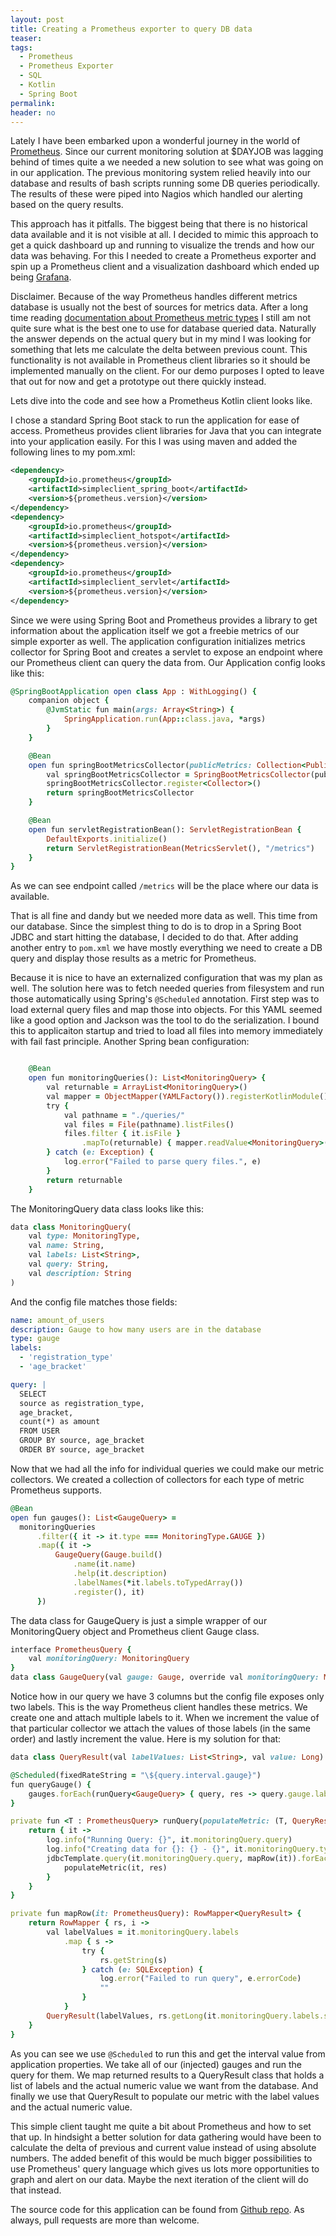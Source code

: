 ```yaml
---
layout: post
title: Creating a Prometheus exporter to query DB data
teaser:
tags:
  - Prometheus
  - Prometheus Exporter
  - SQL
  - Kotlin
  - Spring Boot
permalink:
header: no
---
```


Lately I have been embarked upon a wonderful journey in the world of [Prometheus](https://prometheus.io/). Since our current monitoring solution at $DAYJOB was lagging behind of times quite a we needed a new solution to see what was going on in our application. The previous monitoring system relied heavily into our database and results of bash scripts running some DB queries periodically. The results of these were piped into Nagios which handled our alerting based on the query results.

This approach has it pitfalls. The biggest being that there is no historical data available and it is not visible at all. I decided to mimic this approach to get a quick dashboard up and running to visualize the trends and how our data was behaving. For this I needed to create a Prometheus exporter and spin up a Prometheus client and a visualization dashboard which ended up being [Grafana](http://grafana.org/).

Disclaimer.
Because of the way Prometheus handles different metrics database is usually not the best of sources for metrics data. After a long time reading [documentation about Prometheus metric types](https://prometheus.io/docs/concepts/metric_types/) I still am not quite sure what is the best one to use for database queried data. Naturally the answer depends on the actual query but in my mind I was looking for something that lets me calculate the delta between previous count. This functionality is not available in Prometheus client libraries so it should be implemented manually on the client. For our demo purposes I opted to leave that out for now and get a prototype out there quickly instead.

Lets dive into the code and see how a Prometheus Kotlin client looks like.

I chose a standard Spring Boot stack to run the application for ease of access. Prometheus provides client libraries for Java that you can integrate into your application easily. For this I was using maven and added the following lines to my pom.xml:

```xml
<dependency>
    <groupId>io.prometheus</groupId>
    <artifactId>simpleclient_spring_boot</artifactId>
    <version>${prometheus.version}</version>
</dependency>
<dependency>
    <groupId>io.prometheus</groupId>
    <artifactId>simpleclient_hotspot</artifactId>
    <version>${prometheus.version}</version>
</dependency>
<dependency>
    <groupId>io.prometheus</groupId>
    <artifactId>simpleclient_servlet</artifactId>
    <version>${prometheus.version}</version>
</dependency>
```

Since we were using Spring Boot and Prometheus provides a library to get information about the application itself we got a freebie metrics of our simple exporter as well. The application configuration initializes metrics collector for Spring Boot and creates a servlet to expose an endpoint where our Prometheus client can query the data from. Our Application config looks like this:

```ruby
@SpringBootApplication open class App : WithLogging() {
    companion object {
        @JvmStatic fun main(args: Array<String>) {
            SpringApplication.run(App::class.java, *args)
        }
    }

    @Bean
    open fun springBootMetricsCollector(publicMetrics: Collection<PublicMetrics>): SpringBootMetricsCollector {
        val springBootMetricsCollector = SpringBootMetricsCollector(publicMetrics)
        springBootMetricsCollector.register<Collector>()
        return springBootMetricsCollector
    }

    @Bean
    open fun servletRegistrationBean(): ServletRegistrationBean {
        DefaultExports.initialize()
        return ServletRegistrationBean(MetricsServlet(), "/metrics")
    }
}
```

As we can see endpoint called `/metrics` will be the place where our data is available.

That is all fine and dandy but we needed more data as well. This time from our database. Since the simplest thing to do is to drop in a Spring Boot JDBC and start hitting the database, I decided to do that. After adding another entry to `pom.xml` we have mostly everything we need to create a DB query and display those results as a metric for Prometheus.

Because it is nice to have an externalized configuration that was my plan as well. The solution here was to fetch needed queries from filesystem and run those automatically using Spring's `@Scheduled` annotation. First step was to load external query files and map those into objects. For this YAML seemed like a good option and Jackson was the tool to do the serialization. I bound this to applicaiton startup and tried to load all files into memory immediately with fail fast principle. Another Spring bean configuration:

```ruby

    @Bean
    open fun monitoringQueries(): List<MonitoringQuery> {
        val returnable = ArrayList<MonitoringQuery>()
        val mapper = ObjectMapper(YAMLFactory()).registerKotlinModule()
        try {
            val pathname = "./queries/"
            val files = File(pathname).listFiles()
            files.filter { it.isFile }
                .mapTo(returnable) { mapper.readValue<MonitoringQuery>(File(pathname + it.name)) }
        } catch (e: Exception) {
            log.error("Failed to parse query files.", e)
        }
        return returnable
    }
```

The MonitoringQuery data class looks like this:

```ruby
data class MonitoringQuery(
    val type: MonitoringType,
    val name: String,
    val labels: List<String>,
    val query: String,
    val description: String
)
```
And the config file matches those fields:

```YAML
name: amount_of_users
description: Gauge to how many users are in the database
type: gauge
labels:
  - 'registration_type'
  - 'age_bracket'

query: |
  SELECT
  source as registration_type,
  age_bracket,
  count(*) as amount
  FROM USER
  GROUP BY source, age_bracket
  ORDER BY source, age_bracket

```


Now that we had all the info for individual queries we could make our metric collectors. We created a collection of collectors for each type of metric Prometheus supports.

```ruby
@Bean
open fun gauges(): List<GaugeQuery> =
  monitoringQueries
      .filter({ it -> it.type === MonitoringType.GAUGE })
      .map({ it ->
          GaugeQuery(Gauge.build()
              .name(it.name)
              .help(it.description)
              .labelNames(*it.labels.toTypedArray())
              .register(), it)
      })
```

The data class for GaugeQuery is just a simple wrapper of our MonitoringQuery object and Prometheus client Gauge class.

```ruby
interface PrometheusQuery {
    val monitoringQuery: MonitoringQuery
}
data class GaugeQuery(val gauge: Gauge, override val monitoringQuery: MonitoringQuery) : PrometheusQuery
```

Notice how in our query we have 3 columns but the config file exposes only two labels. This is the way Prometheus client handles these metrics. We create one and attach multiple labels to it. When we increment the value of that particular collector we attach the values of those labels (in the same order) and lastly increment the value. Here is my solution for that:

```ruby
data class QueryResult(val labelValues: List<String>, val value: Long)

@Scheduled(fixedRateString = "\${query.interval.gauge}")
fun queryGauge() {
    gauges.forEach(runQuery<GaugeQuery> { query, res -> query.gauge.labels(*res.labelValues.toTypedArray()).inc(res.value.toDouble()) })
}

private fun <T : PrometheusQuery> runQuery(populateMetric: (T, QueryResult) -> Unit): (T) -> Unit {
    return { it ->
        log.info("Running Query: {}", it.monitoringQuery.query)
        log.info("Creating data for {}: {} - {}", it.monitoringQuery.type, it.monitoringQuery.name, it.monitoringQuery.description)
        jdbcTemplate.query(it.monitoringQuery.query, mapRow(it)).forEach { res ->
            populateMetric(it, res)
        }
    }
}

private fun mapRow(it: PrometheusQuery): RowMapper<QueryResult> {
    return RowMapper { rs, i ->
        val labelValues = it.monitoringQuery.labels
            .map { s ->
                try {
                    rs.getString(s)
                } catch (e: SQLException) {
                    log.error("Failed to run query", e.errorCode)
                    ""
                }
            }
        QueryResult(labelValues, rs.getLong(it.monitoringQuery.labels.size + 1))
    }
}
```

As you can see we use `@Scheduled` to run this and get the interval value from application properties.  We take all of our (injected) gauges and run the query for them. We map returned results to a QueryResult class that holds a list of labels and the actual numeric value we want from the database. And finally we use that QueryResult to populate our metric with the label values and the actual numeric value.

This simple client taught me quite a bit about Prometheus and how to set that up. In hindsight a better solution for data gathering would have been to calculate the delta of previous and current value instead of using absolute numbers. The added benefit of this would be much bigger possibilities to use Prometheus' query language which gives us lots more opportunities to graph and alert on our data. Maybe the next iteration of the client will do that instead.

The source code for this application can be found from [Github repo](https://github.com/Xantier/prometheus-db-exporter). As always, pull requests are more than welcome.
